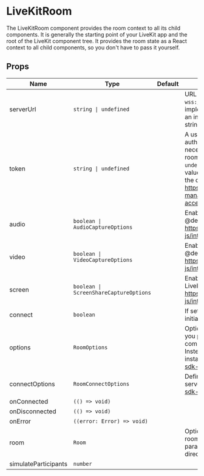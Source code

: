 <!--
!!!! Autogenerated File !!!!
This file was created by @livekit/components-docs-gen and should not be changed manually.
The contents of this file can be replaced at any time which would lead to the loss of all manual changes.
-->

# LiveKitRoom

The LiveKitRoom component provides the room context to all its child components. It is generally the starting point of your LiveKit app and the root of the LiveKit component tree. It provides the room state as a React context to all child components, so you don't have to pass it yourself.


## Props

| Name | Type | Default | Description |
| --- | --- | --- | --- |
| serverUrl | `string \| undefined` |  | URL to the LiveKit server. For example: `wss://<domain>.livekit.cloud` To simplify the implementation, `undefined` is also accepted as an intermediate value, but only with a valid string url can the connection be established. |
| token | `string \| undefined` |  | A user specific access token for a client to authenticate to the room. This token is necessary to establish a connection to the room. To simplify the implementation, `undefined` is also accepted as an intermediate value, but only with a valid string token can the connection be established. @see https://docs.livekit.io/cloud/project-management/keys-and-tokens/#generating-access-tokens |
| audio | `boolean \| AudioCaptureOptions` |  | Enable audio capabilities in your LiveKit room. @defaultValue `true` @see https://docs.livekit.io/client-sdk-js/interfaces/AudioCaptureOptions.html |
| video | `boolean \| VideoCaptureOptions` |  | Enable video capabilities in your LiveKit room. @defaultValue `true` @see https://docs.livekit.io/client-sdk-js/interfaces/VideoCaptureOptions.html |
| screen | `boolean \| ScreenShareCaptureOptions` |  | Enable screen share capabilities in your LiveKit room. @defaultValue `true` @see https://docs.livekit.io/client-sdk-js/interfaces/ScreenShareCaptureOptions.html |
| connect | `boolean` |  | If set to true a connection to LiveKit room is initiated. @defaultValue `true` |
| options | `RoomOptions` |  | Options for when creating a new room. When you pass your own room instance to this component, these options have no effect. Instead, set the options directly in the room instance. @see https://docs.livekit.io/client-sdk-js/interfaces/RoomOptions.html |
| connectOptions | `RoomConnectOptions` |  | Define options how to connect to the LiveKit server. @see https://docs.livekit.io/client-sdk-js/interfaces/RoomConnectOptions.html |
| onConnected | `(() => void)` |  |  |
| onDisconnected | `(() => void)` |  |  |
| onError | `((error: Error) => void)` |  |  |
| room | `Room` |  | Optional room instance. By passing your own room instance you overwrite the `options` parameter, make sure to set the options directly on the room instance itself. |
| simulateParticipants | `number` |  |  |

